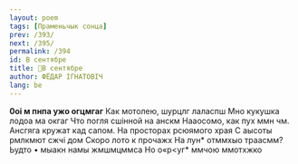 ```yaml
---
layout: poem
tags: [Праменьчык сонца]
prev: /393/
next: /395/
permalink: /394
id: В сентябре
title: 🚧В сентябре
author: ФЁДАР ІГНАТОВІЧ
lang: be
---
```



**0оі м пнпа ужо огцмгаг** Как мотолею, шурцлг лаласпш Мно кукушка лодоа ма окгаг Что погля сшінной на анскм Нааосомо, как пух ммн чм. Ансгяга кружат кад сапом. На просторах рсюямого храя С аысоты рмлкмют сжчі дом Скоро лото к прочажх На лун* отммхыо траасмм? Ьудто • мыакн намы жмшмцммса Но о«р<уг* ммчою ммотхжко
